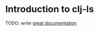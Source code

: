 # Introduction to clj-ls

TODO: write [great documentation](http://jacobian.org/writing/what-to-write/)
